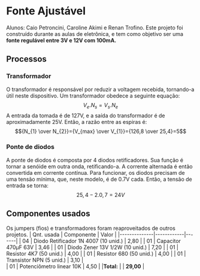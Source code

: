 # Fonte Ajustável
Alunos: Caio Petroncini, Caroline Akimi e Renan Trofino. 
Este projeto foi construído durante as aulas de eletrônica, e tem como objetivo ser uma **fonte regulável entre 3V e 12V com 100mA.**

## Processos

### Transformador
O transformador é responsável por reduzir a voltagem recebida, tornando-a útil neste dispositivo. Um transformador obedece a seguinte equação:
$$V_{e}.N_{s}=V_{s}.N_{e}$$
A entrada da tomada é de 127V, e a saída do transformador é de aproximadamente 25V.
Então, a razão entre as espiras é:
$${N_{1} \over N_{2}}={V_{max} \over V_{1}}={126,8 \over 25,4}=5$$

### Ponte de diodos
A ponte de diodos é composta por 4 diodos retificadores.
Sua função é tornar a senóide em outra onda, retificando-a.
A corrente alternada é então convertida em corrente contínua.
Para funcionar, os diodos precisam de uma tensão mínima, que, neste modelo,
é de 0.7V cada. Então, a tensão de entrada se torna:
$$25,4-2.0,7 = 24V$$

## Componentes usados
Os jumpers (fios) e transformadores foram reaproveitados de outros projetos.
| Qnt. usada | Componente | Valor |
|--------------|------------|-------|
| 04 | Diodo Retificador 1N 4007 (10 unid.) | 2,80 |
| 01 | Capacitor 470μF 63V | 3,46 |
| 01 | Diodo Zener 13V 1/2W (10 unid.) | 7,20 |
| 01 | Resistor 4K7 (50 unid.) | 4,00 |
| 01 | Resistor 680 (50 unid.) | 4,00 |
| 01 | Transistor NPN (5 unid.) | 3,10 |   
| 01 | Potenciômetro linear 10K | 4,50 |
|**Total:** | | **29,00** |




